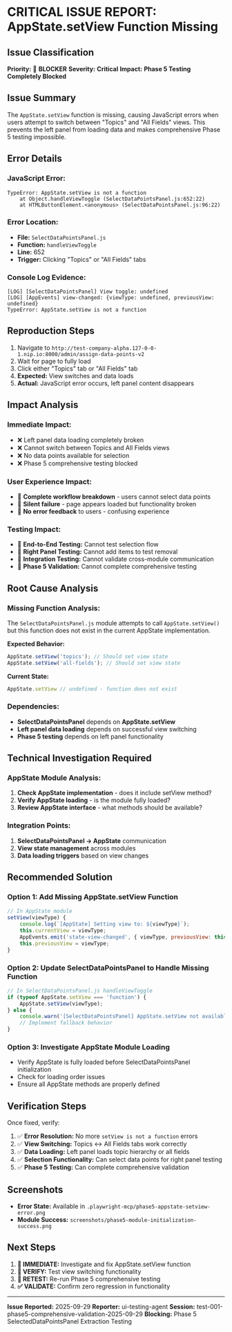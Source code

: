 # CRITICAL ISSUE REPORT: AppState.setView Function Missing

## Issue Classification
**Priority:** 🚨 **BLOCKER**
**Severity:** **Critical**
**Impact:** **Phase 5 Testing Completely Blocked**

## Issue Summary
The `AppState.setView` function is missing, causing JavaScript errors when users attempt to switch between "Topics" and "All Fields" views. This prevents the left panel from loading data and makes comprehensive Phase 5 testing impossible.

## Error Details

### **JavaScript Error:**
```
TypeError: AppState.setView is not a function
    at Object.handleViewToggle (SelectDataPointsPanel.js:652:22)
    at HTMLButtonElement.<anonymous> (SelectDataPointsPanel.js:96:22)
```

### **Error Location:**
- **File:** `SelectDataPointsPanel.js`
- **Function:** `handleViewToggle`
- **Line:** 652
- **Trigger:** Clicking "Topics" or "All Fields" tabs

### **Console Log Evidence:**
```
[LOG] [SelectDataPointsPanel] View toggle: undefined
[LOG] [AppEvents] view-changed: {viewType: undefined, previousView: undefined}
TypeError: AppState.setView is not a function
```

## Reproduction Steps

1. Navigate to `http://test-company-alpha.127-0-0-1.nip.io:8000/admin/assign-data-points-v2`
2. Wait for page to fully load
3. Click either "Topics" tab or "All Fields" tab
4. **Expected:** View switches and data loads
5. **Actual:** JavaScript error occurs, left panel content disappears

## Impact Analysis

### **Immediate Impact:**
- ❌ Left panel data loading completely broken
- ❌ Cannot switch between Topics and All Fields views
- ❌ No data points available for selection
- ❌ Phase 5 comprehensive testing blocked

### **User Experience Impact:**
- 🚫 **Complete workflow breakdown** - users cannot select data points
- 🚫 **Silent failure** - page appears loaded but functionality broken
- 🚫 **No error feedback** to users - confusing experience

### **Testing Impact:**
- 🚫 **End-to-End Testing:** Cannot test selection flow
- 🚫 **Right Panel Testing:** Cannot add items to test removal
- 🚫 **Integration Testing:** Cannot validate cross-module communication
- 🚫 **Phase 5 Validation:** Cannot complete comprehensive testing

## Root Cause Analysis

### **Missing Function Analysis:**
The `SelectDataPointsPanel.js` module attempts to call `AppState.setView()` but this function does not exist in the current AppState implementation.

**Expected Behavior:**
```javascript
AppState.setView('topics'); // Should set view state
AppState.setView('all-fields'); // Should set view state
```

**Current State:**
```javascript
AppState.setView // undefined - function does not exist
```

### **Dependencies:**
- **SelectDataPointsPanel** depends on **AppState.setView**
- **Left panel data loading** depends on successful view switching
- **Phase 5 testing** depends on left panel functionality

## Technical Investigation Required

### **AppState Module Analysis:**
1. **Check AppState implementation** - does it include setView method?
2. **Verify AppState loading** - is the module fully loaded?
3. **Review AppState interface** - what methods should be available?

### **Integration Points:**
1. **SelectDataPointsPanel → AppState** communication
2. **View state management** across modules
3. **Data loading triggers** based on view changes

## Recommended Solution

### **Option 1: Add Missing AppState.setView Function**
```javascript
// In AppState module
setView(viewType) {
    console.log(`[AppState] Setting view to: ${viewType}`);
    this.currentView = viewType;
    AppEvents.emit('state-view-changed', { viewType, previousView: this.previousView });
    this.previousView = viewType;
}
```

### **Option 2: Update SelectDataPointsPanel to Handle Missing Function**
```javascript
// In SelectDataPointsPanel.js handleViewToggle
if (typeof AppState.setView === 'function') {
    AppState.setView(viewType);
} else {
    console.warn('[SelectDataPointsPanel] AppState.setView not available, using fallback');
    // Implement fallback behavior
}
```

### **Option 3: Investigate AppState Module Loading**
- Verify AppState is fully loaded before SelectDataPointsPanel initialization
- Check for loading order issues
- Ensure all AppState methods are properly defined

## Verification Steps

Once fixed, verify:

1. ✅ **Error Resolution:** No more `setView is not a function` errors
2. ✅ **View Switching:** Topics ↔ All Fields tabs work correctly
3. ✅ **Data Loading:** Left panel loads topic hierarchy or all fields
4. ✅ **Selection Functionality:** Can select data points for right panel testing
5. ✅ **Phase 5 Testing:** Can complete comprehensive validation

## Screenshots
- **Error State:** Available in `.playwright-mcp/phase5-appstate-setview-error.png`
- **Module Success:** `screenshots/phase5-module-initialization-success.png`

## Next Steps

1. **🔧 IMMEDIATE:** Investigate and fix AppState.setView function
2. **🧪 VERIFY:** Test view switching functionality
3. **🔄 RETEST:** Re-run Phase 5 comprehensive testing
4. **✅ VALIDATE:** Confirm zero regression in functionality

---

**Issue Reported:** 2025-09-29
**Reporter:** ui-testing-agent
**Session:** test-001-phase5-comprehensive-validation-2025-09-29
**Blocking:** Phase 5 SelectedDataPointsPanel Extraction Testing
